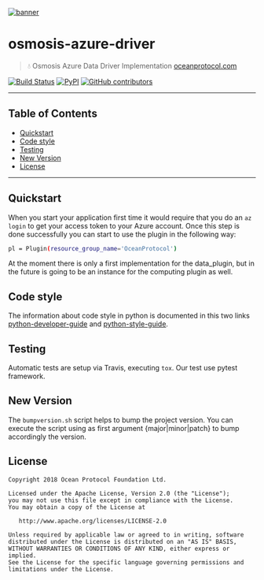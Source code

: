 [![banner](https://raw.githubusercontent.com/oceanprotocol/art/master/github/repo-banner%402x.png)](https://oceanprotocol.com)

# osmosis-azure-driver

> 💧 Osmosis Azure Data Driver Implementation
> [oceanprotocol.com](https://oceanprotocol.com)

[![Build Status](https://travis-ci.com/oceanprotocol/osmosis-azure-driver.svg)](https://travis-ci.com/oceanprotocol/osmosis-azure-driver)
[![PyPI](https://img.shields.io/pypi/v/osmosis-azure-driver.svg)](https://pypi.org/project/osmosis-azure-driver/)
[![GitHub contributors](https://img.shields.io/github/contributors/oceanprotocol/osmosis-azure-driver.svg)](https://github.com/oceanprotocol/osmosis-azure-driver/graphs/contributors)

---
## Table of Contents

  - [Quickstart](#quickstart)
  - [Code style](#code-style)
  - [Testing](#testing)
  - [New Version](#new-version)
  - [License](#license)

---

## Quickstart

When you start your application first time it would require that you do an `az login` to get your access token to your 
Azure account. Once this step is done successfully you can start to use the plugin in the following way:

```bash
pl = Plugin(resource_group_name='OceanProtocol')
``` 

At the moment there is only a first implementation for the data_plugin, but in the future is going to be an instance 
for the computing plugin as well.

## Code style

The information about code style in python is documented in this two links [python-developer-guide](https://github.com/oceanprotocol/dev-ocean/blob/master/doc/development/python-developer-guide.md)
and [python-style-guide](https://github.com/oceanprotocol/dev-ocean/blob/master/doc/development/python-style-guide.md).
    
## Testing

Automatic tests are setup via Travis, executing `tox`.
Our test use pytest framework.

## New Version

The `bumpversion.sh` script helps to bump the project version. You can execute the script using as first argument {major|minor|patch} to bump accordingly the version.

## License

```
Copyright 2018 Ocean Protocol Foundation Ltd.

Licensed under the Apache License, Version 2.0 (the "License");
you may not use this file except in compliance with the License.
You may obtain a copy of the License at

   http://www.apache.org/licenses/LICENSE-2.0

Unless required by applicable law or agreed to in writing, software
distributed under the License is distributed on an "AS IS" BASIS,
WITHOUT WARRANTIES OR CONDITIONS OF ANY KIND, either express or implied.
See the License for the specific language governing permissions and
limitations under the License.
